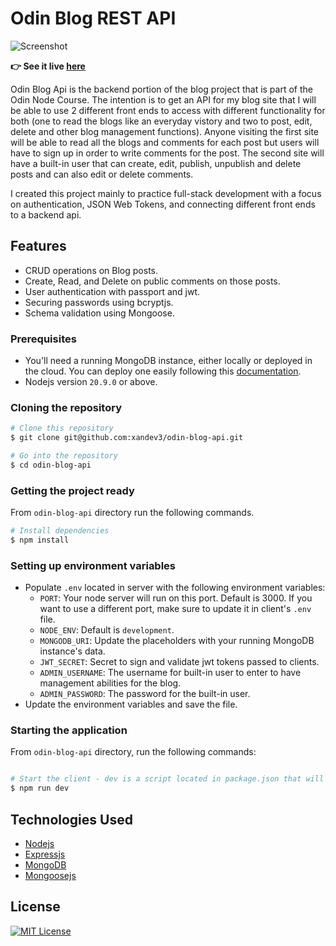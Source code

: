 # Odin Blog REST API

![Screenshot](./.jpg)



**:point_right: See it live [here]()**

Odin Blog Api is the backend portion of the blog project that is part of the Odin Node Course. The intention is to get an API for my blog site that I will be able to use 2 different front ends to access with different functionality for both (one to read the blogs like an everyday vistory and two to post, edit, delete and other blog management functions). Anyone visiting the first site will be able to read all the blogs and comments for each post but users will have to sign up in order to write comments for the post. The second site will have a built-in user that can create, edit, publish, unpublish and delete posts and can also edit or delete comments.

I created this project mainly to practice full-stack development with a focus on authentication, JSON Web Tokens, and connecting different front ends to a backend api.

## Features

- CRUD operations on Blog posts.
- Create, Read, and Delete on public comments on those posts.
- User authentication with passport and jwt.
- Securing passwords using bcryptjs.
- Schema validation using Mongoose.


### Prerequisites

- You'll need a running MongoDB instance, either locally or deployed in the cloud. You can deploy one easily following this [documentation](https://www.mongodb.com/docs/atlas/getting-started/).
- Nodejs version `20.9.0` or above.

### Cloning the repository

```bash
# Clone this repository
$ git clone git@github.com:xandev3/odin-blog-api.git

# Go into the repository
$ cd odin-blog-api
```

### Getting the project ready

From `odin-blog-api` directory run the following commands.

```bash
# Install dependencies
$ npm install
```


### Setting up environment variables

- Populate `.env` located in server with the following environment variables:
  - `PORT`: Your node server will run on this port. Default is 3000. If you want to use a different port, make sure to update it in client's `.env` file.
  - `NODE_ENV`: Default is `development`.
  - `MONGODB_URI`: Update the placeholders with your running MongoDB instance's data.
  - `JWT_SECRET`: Secret to sign and validate jwt tokens passed to clients.
  - `ADMIN_USERNAME`: The username for built-in user to enter to have management abilities for the blog.
  - `ADMIN_PASSWORD`: The password for the built-in user.
- Update the environment variables and save the file.

### Starting the application

From `odin-blog-api` directory, run the following commands:

```bash

# Start the client - dev is a script located in package.json that will use concurrently to run (in parallel) nodemon and tailwindcss
$ npm run dev
```

## Technologies Used

- [Nodejs](https://nodejs.org/)
- [Expressjs](https://expressjs.com/)
- [MongoDB](https://www.mongodb.com/)
- [Mongoosejs](https://mongoosejs.com/)

## License

<a href="https://github.com/xandev3/odin-members-only/blob/main/LICENSE">
    <img src="https://img.shields.io/badge/license-MIT-blue.svg?style=flat-square" alt="MIT License">
</a>
